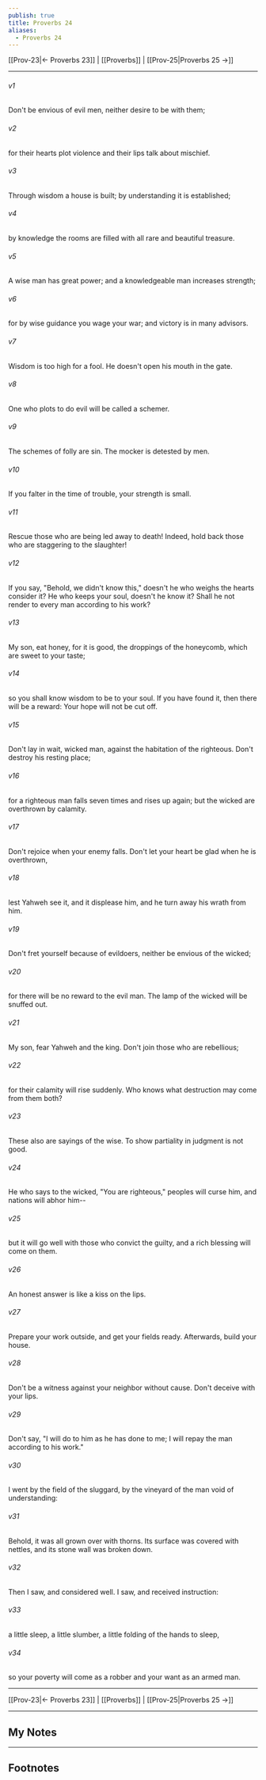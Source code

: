 ```yaml
---
publish: true
title: Proverbs 24
aliases:
  - Proverbs 24
---
```


[[Prov-23|← Proverbs 23]] | [[Proverbs]] | [[Prov-25|Proverbs 25 →]]
***



###### v1 
Don't be envious of evil men, neither desire to be with them; 

###### v2 
for their hearts plot violence and their lips talk about mischief. 

###### v3 
Through wisdom a house is built; by understanding it is established; 

###### v4 
by knowledge the rooms are filled with all rare and beautiful treasure. 

###### v5 
A wise man has great power; and a knowledgeable man increases strength; 

###### v6 
for by wise guidance you wage your war; and victory is in many advisors. 

###### v7 
Wisdom is too high for a fool. He doesn't open his mouth in the gate. 

###### v8 
One who plots to do evil will be called a schemer. 

###### v9 
The schemes of folly are sin. The mocker is detested by men. 

###### v10 
If you falter in the time of trouble, your strength is small. 

###### v11 
Rescue those who are being led away to death! Indeed, hold back those who are staggering to the slaughter! 

###### v12 
If you say, "Behold, we didn't know this," doesn't he who weighs the hearts consider it? He who keeps your soul, doesn't he know it? Shall he not render to every man according to his work? 

###### v13 
My son, eat honey, for it is good, the droppings of the honeycomb, which are sweet to your taste; 

###### v14 
so you shall know wisdom to be to your soul. If you have found it, then there will be a reward: Your hope will not be cut off. 

###### v15 
Don't lay in wait, wicked man, against the habitation of the righteous. Don't destroy his resting place; 

###### v16 
for a righteous man falls seven times and rises up again; but the wicked are overthrown by calamity. 

###### v17 
Don't rejoice when your enemy falls. Don't let your heart be glad when he is overthrown, 

###### v18 
lest Yahweh see it, and it displease him, and he turn away his wrath from him. 

###### v19 
Don't fret yourself because of evildoers, neither be envious of the wicked; 

###### v20 
for there will be no reward to the evil man. The lamp of the wicked will be snuffed out. 

###### v21 
My son, fear Yahweh and the king. Don't join those who are rebellious; 

###### v22 
for their calamity will rise suddenly. Who knows what destruction may come from them both? 

###### v23 
These also are sayings of the wise. To show partiality in judgment is not good. 

###### v24 
He who says to the wicked, "You are righteous," peoples will curse him, and nations will abhor him-- 

###### v25 
but it will go well with those who convict the guilty, and a rich blessing will come on them. 

###### v26 
An honest answer is like a kiss on the lips. 

###### v27 
Prepare your work outside, and get your fields ready. Afterwards, build your house. 

###### v28 
Don't be a witness against your neighbor without cause. Don't deceive with your lips. 

###### v29 
Don't say, "I will do to him as he has done to me; I will repay the man according to his work." 

###### v30 
I went by the field of the sluggard, by the vineyard of the man void of understanding: 

###### v31 
Behold, it was all grown over with thorns. Its surface was covered with nettles, and its stone wall was broken down. 

###### v32 
Then I saw, and considered well. I saw, and received instruction: 

###### v33 
a little sleep, a little slumber, a little folding of the hands to sleep, 

###### v34 
so your poverty will come as a robber and your want as an armed man.

***
[[Prov-23|← Proverbs 23]] | [[Proverbs]] | [[Prov-25|Proverbs 25 →]]

---
## My Notes

---
## Footnotes